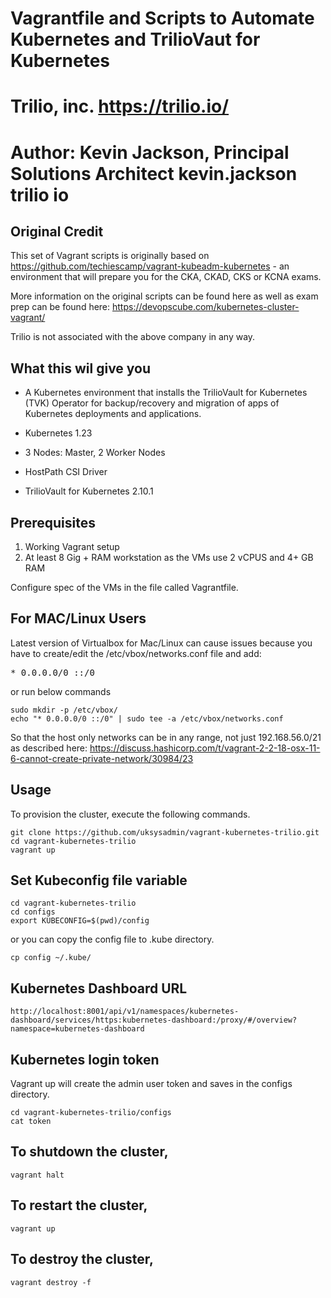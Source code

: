 
# Vagrantfile and Scripts to Automate Kubernetes and TrilioVaut for Kubernetes
# Trilio, inc. https://trilio.io/
# Author: Kevin Jackson, Principal Solutions Architect kevin.jackson <at> trilio <dot> io

## Original Credit
This set of Vagrant scripts is originally based on https://github.com/techiescamp/vagrant-kubeadm-kubernetes - an environment that will prepare you for the CKA, CKAD, CKS or KCNA exams.

More information on the original scripts can be found here as well as exam prep can be found here: https://devopscube.com/kubernetes-cluster-vagrant/

Trilio is not associated with the above company in any way.

## What this wil give you

- A Kubernetes environment that installs the TrilioVault for Kubernetes (TVK) Operator for backup/recovery and migration of apps of Kubernetes deployments and applications.

- Kubernetes 1.23
- 3 Nodes: Master, 2 Worker Nodes
- HostPath CSI Driver
- TrilioVault for Kubernetes 2.10.1

## Prerequisites

1. Working Vagrant setup
2. At least 8 Gig + RAM workstation as the VMs use 2 vCPUS and 4+ GB RAM

Configure spec of the VMs in the file called Vagrantfile.

## For MAC/Linux Users

Latest version of Virtualbox for Mac/Linux can cause issues because you have to create/edit the /etc/vbox/networks.conf file and add:
<pre>* 0.0.0.0/0 ::/0</pre>

or run below commands

```shell
sudo mkdir -p /etc/vbox/
echo "* 0.0.0.0/0 ::/0" | sudo tee -a /etc/vbox/networks.conf
```

So that the host only networks can be in any range, not just 192.168.56.0/21 as described here:
https://discuss.hashicorp.com/t/vagrant-2-2-18-osx-11-6-cannot-create-private-network/30984/23

## Usage

To provision the cluster, execute the following commands.

```shell
git clone https://github.com/uksysadmin/vagrant-kubernetes-trilio.git
cd vagrant-kubernetes-trilio
vagrant up
```

## Set Kubeconfig file variable

```shell
cd vagrant-kubernetes-trilio
cd configs
export KUBECONFIG=$(pwd)/config
```

or you can copy the config file to .kube directory.

```shell
cp config ~/.kube/
```

## Kubernetes Dashboard URL

```shell
http://localhost:8001/api/v1/namespaces/kubernetes-dashboard/services/https:kubernetes-dashboard:/proxy/#/overview?namespace=kubernetes-dashboard
```

## Kubernetes login token

Vagrant up will create the admin user token and saves in the configs directory.

```shell
cd vagrant-kubernetes-trilio/configs
cat token
```

## To shutdown the cluster,

```shell
vagrant halt
```

## To restart the cluster,

```shell
vagrant up
```

## To destroy the cluster,

```shell
vagrant destroy -f
```

